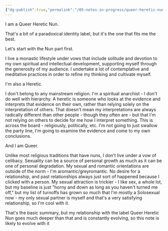 ```yaml
---
{"dg-publish":true,"permalink":"/05-notes-in-progress/queer-heretic-nun/"}
---
```


I am a Queer Heretic Nun.

That's a bit of a paradoxical identity label, but it's the one that fits me the best.

Let's start with the Nun part first.

I live a monastic lifestyle under vows that include solitude and devotion to my own spiritual and intellectual development, supporting myself through the generosity of my audience.  I undertake a lot of contemplative and meditative practices in order to refine my thinking and cultivate myself.

I'm also a Heretic.

I don't belong to any mainstream religion.  I'm a spiritual anarchist - I don't do well with hierarchy.  A heretic is someone who looks at the evidence and interprets that evidence on their own, rather than relying solely on the interpretation of others.  That doesn't mean my interpretations are always radically different than other people - though they often are - but that I'm not relying on others to decide for me how I interpret something.  This is across the board - religiously, politically, etc.  I'm not going to just swallow the party line, I'm going to examine the evidence and come to my own conclusions.

And I am Queer.  

Unlike most religious traditions that have nuns, I don't live under a vow of celibacy.  Sexuality can be a source of personal growth as much as it can be one of personal degradation. My sexual and romantic orientations are outside of the norm - I'm aromantic/greyromantic.  No desire for a relationship, and past relationships always just sort of happened because I clicked with a person.  My sexual attraction is trickier - I like sex, a whole lot, but my baseline is just "horny and down as long as you haven't turned me off," but my list of turnoffs has grown so much that I'm mostly a Solosexual now - my only sexual partner is myself and that's a very satisfying relationship, so I'm cool with it.

That's the basic summary, but my relationship with the label Queer Heretic Nun goes much deeper than that and is constantly evolving, so this note is likely to evolve with it